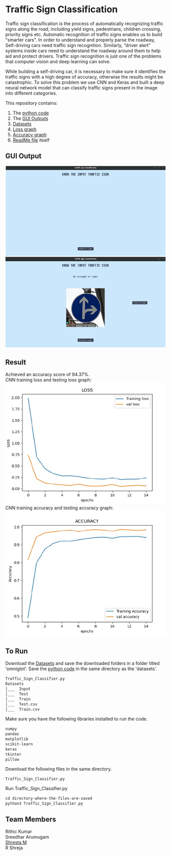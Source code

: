 # Traffic Sign Classification

Traffic sign classification is the process of automatically recognizing traffic signs along the road, including yield signs, pedestrians, children crossing, priority signs etc. Automatic recognition of traffic signs enables us to build "smarter cars". In order to understand and properly parse the roadway, Self-driving cars need traffic sign recognition. Similarly, “driver alert” systems inside cars need to understand the roadway around them to help aid and protect drivers. Traffic sign recognition is just one of the problems that computer vision and deep learning can solve.

While building a self-driving car, it is necessary to make sure it identifies the traffic signs with a high degree of accuracy, otherwise the results might be catastrophic. To solve this problem we use CNN and Keras and built a deep neural network model that can classify traffic signs present in the image into different categories.

This repository contains:

1. The [python code](Traffic_Sign_Classifier.py)
2. The [GUI Outputs](GUI.png)
3. [Datasets](https://github.com/Viknesh-Rajaramon/Traffic-Sign-Classification/tree/main/Datasets)
4. [Loss graph](Training_and_Testing_loss_graph.jpg)
5. [Accuracy graph](Training_and_Testing_accuracy_graph.jpg)
6. [ReadMe file](README.md) itself


## GUI Output
![Traffic Sign Classification GUI](https://github.com/Viknesh-Rajaramon/Traffic-Sign-Classification/blob/main/GUI.png "Title")


## Result
Achieved an accuracy score of 94.37%.
<br>
CNN training loss and testing loss graph:
<br>
<img src = "https://github.com/Viknesh-Rajaramon/Traffic-Sign-Classification/blob/main/Training_and_Testing_loss_graph.jpg" width="600">
<br>
CNN training accuracy and testing accuracy graph:
<br>
<img src = "https://github.com/Viknesh-Rajaramon/Traffic-Sign-Classification/blob/main/Training_and_Testing_accuracy_graph.jpg" width="600">


## To Run

Download the [Datasets](https://github.com/Viknesh-Rajaramon/Traffic-Sign-Classification/tree/main/Datasets) and save the downloaded folders in a folder titled 'omniglot'. Save the [python code](Traffic_Sign_Classifier.py) in the same directory as the 'datasets'.

```
Traffic_Sign_Classifier.py
Datasets
│___  Input
│___  Test
│___  Train
│___  Test.csv
│___  Train.csv
```

Make sure you have the following libraries installed to run the code.
```
numpy
pandas
matplotlib
scikit-learn
keras
tkinter
pillow
```

Download the following files in the same directory.
```
Traffic_Sign_Classifier.py
```

Run Traffic_Sign_Classifier.py
```
cd directory-where-the-files-are-saved
python3 Traffic_Sign_Classifier.py
```


## Team Members

Rithic Kumar
<br>
Sreedhar Arumugam
<br>
[Shresta M](https://github.com/shresta-m/Traffic_sign_classification)
<br>
R Shreja
